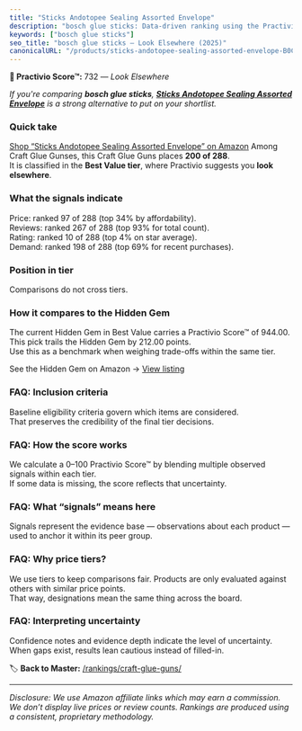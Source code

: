 ```yaml
---
title: "Sticks Andotopee Sealing Assorted Envelope"
description: "bosch glue sticks: Data-driven ranking using the Practivio Score™. Positioned by quality, value, demand, findability, momentum."
keywords: ["bosch glue sticks"]
seo_title: "bosch glue sticks — Look Elsewhere (2025)"
canonicalURL: "/products/sticks-andotopee-sealing-assorted-envelope-B0CP59MPCM/"
---
```


**🚫 Practivio Score™:** 732 — _Look Elsewhere_


*If you're comparing **bosch glue sticks**, **[Sticks Andotopee Sealing Assorted Envelope](https://www.amazon.com/dp/B0CP59MPCM?tag=practivio-20)** is a strong alternative to put on your shortlist.*
### Quick take
[Shop “Sticks Andotopee Sealing Assorted Envelope” on Amazon](https://www.amazon.com/dp/B0CP59MPCM?tag=practivio-20)
Among Craft Glue Gunses, this Craft Glue Guns places **200 of 288**.  
It is classified in the **Best Value tier**, where Practivio suggests you **look elsewhere**.

### What the signals indicate
Price: ranked 97 of 288 (top 34% by affordability).  
Reviews: ranked 267 of 288 (top 93% for total count).  
Rating: ranked 10 of 288 (top 4% on star average).  
Demand: ranked 198 of 288 (top 69% for recent purchases).

### Position in tier
Comparisons do not cross tiers.

### How it compares to the Hidden Gem
The current Hidden Gem in Best Value carries a Practivio Score™ of 944.00.  
This pick trails the Hidden Gem by 212.00 points.  
Use this as a benchmark when weighing trade-offs within the same tier.  

See the Hidden Gem on Amazon → [View listing](https://www.amazon.com/dp/B071HH42WW?tag=practivio-20)

### FAQ: Inclusion criteria
Baseline eligibility criteria govern which items are considered.  
That preserves the credibility of the final tier decisions.

### FAQ: How the score works
We calculate a 0–100 Practivio Score™ by blending multiple observed signals within each tier.  
If some data is missing, the score reflects that uncertainty.

### FAQ: What “signals” means here
Signals represent the evidence base — observations about each product — used to anchor it within its peer group.

### FAQ: Why price tiers?
We use tiers to keep comparisons fair. Products are only evaluated against others with similar price points.  
That way, designations mean the same thing across the board.

### FAQ: Interpreting uncertainty
Confidence notes and evidence depth indicate the level of uncertainty.  
When gaps exist, results lean cautious instead of filled-in.


🏷️ **Back to Master:** [/rankings/craft-glue-guns/](/rankings/craft-glue-guns/)

---
_Disclosure: We use Amazon affiliate links which may earn a commission. We don’t display live prices or review counts. Rankings are produced using a consistent, proprietary methodology._
